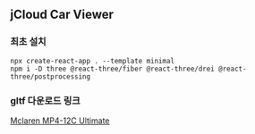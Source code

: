 ## jCloud Car Viewer

### 최초 설치

```
npx create-react-app . --template minimal
npm i -D three @react-three/fiber @react-three/drei @react-three/postprocessing
```

### gltf 다운로드 링크

[Mclaren MP4-12C Ultimate](https://sketchfab.com/3d-models/mclaren-mp4-12c-ultimate-80f19f7f5aac428985356987769538fe)
